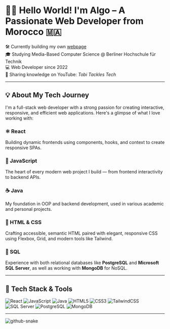 # 👋🏼 Hello World! I'm Algo – A Passionate Web Developer from Morocco 🇲🇦

🛠️ Currently building my own [webpage](https://www.tobiasmeyhoefer.de)  
🎓 Studying Media-Based Computer Science @ Berliner Hochschule für Technik  
💻 Web Developer since 2022  
🎥 Sharing knowledge on YouTube: *Tobi Tackles Tech*

---

## 💡 About My Tech Journey

I'm a full-stack web developer with a strong passion for creating interactive, responsive, and efficient web applications. Here's a glimpse of what I love working with:

### ⚛️ React  
Building dynamic frontends using components, hooks, and context to create responsive SPAs.

### 🧠 JavaScript  
The heart of every modern web project I build — from frontend interactivity to backend APIs.

### ☕ Java  
My foundation in OOP and backend development, used in various academic and personal projects.

### 🎨 HTML & CSS  
Crafting accessible, semantic HTML paired with elegant, responsive CSS using Flexbox, Grid, and modern tools like Tailwind.

### 💾 SQL  
Experience with both relational databases like **PostgreSQL** and **Microsoft SQL Server**, as well as working with **MongoDB** for NoSQL.

---

## 🧰 Tech Stack & Tools

![React](https://img.shields.io/badge/react-%2320232a.svg?style=for-the-badge&logo=react&logoColor=%2361DAFB)
![JavaScript](https://img.shields.io/badge/javascript-%23323330.svg?style=for-the-badge&logo=javascript&logoColor=%23F7DF1E)
![Java](https://img.shields.io/badge/java-%23ED8B00.svg?style=for-the-badge&logo=java&logoColor=white)
![HTML5](https://img.shields.io/badge/html5-%23E34F26.svg?style=for-the-badge&logo=html5&logoColor=white)
![CSS3](https://img.shields.io/badge/css3-%231572B6.svg?style=for-the-badge&logo=css3&logoColor=white)
![TailwindCSS](https://img.shields.io/badge/tailwindcss-%2338B2AC.svg?style=for-the-badge&logo=tailwind-css&logoColor=white)
![SQL Server](https://img.shields.io/badge/Microsoft%20SQL%20Server-CC2927?style=for-the-badge&logo=microsoft%20sql%20server&logoColor=white)
![PostgreSQL](https://img.shields.io/badge/postgres-%23316192.svg?style=for-the-badge&logo=postgresql&logoColor=white)
![MongoDB](https://img.shields.io/badge/MongoDB-%234ea94b.svg?style=for-the-badge&logo=mongodb&logoColor=white)

---

<picture>
  <source media="(prefers-color-scheme: dark)" srcset="https://raw.githubusercontent.com/tobiasmeyhoefer/tobiasmeyhoefer/output/github-snake-dark.svg" />
  <source media="(prefers-color-scheme: light)" srcset="https://raw.githubusercontent.com/tobiasmeyhoefer/tobiasmeyhoefer/output/github-snake.svg" />
  <img alt="github-snake" src="https://raw.githubusercontent.com/tobiasmeyhoefer/tobiasmeyhoefer/output/github-snake.svg" />
</picture>

